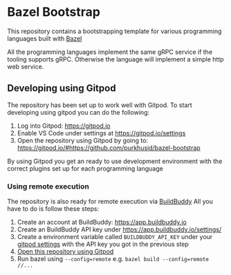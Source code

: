 # Bazel Bootstrap

This repository contains a bootstrapping template for various programming 
languages built with [Bazel](https://bazel.build)

All the programming languages implement the same gRPC service if the tooling
supports gRPC. Otherwise the language will implement a simple http web service.

## Developing using Gitpod

The repository has been set up to work well with Gitpod. To start developing
using gitpod you can do the following:

1. Log into Gitpod: https://gitpod.io
2. Enable VS Code under settings at https://gitpod.io/settings
3. Open the repository using Gitpod by going to: https://gitpod.io/#https://github.com/purkhusid/bazel-bootstrap

By using Gitpod you get an ready to use development environment with the
correct plugins set up for each programming language

### Using remote execution

The repository is also ready for remote execution via [BuildBuddy](https://buildbuddy.io)
All you have to do is follow these steps:

1. Create an account at BuildBuddy: https://app.buildbuddy.io
2. Create an BuildBuddy API key under https://app.buildbuddy.io/settings/
3. Create a environment variable called `BUILDBUDDY_API_KEY` under your [gitpod settings](https://gitpod.io/settings) with the API key you got in the previous step
4. [Open this repository using Gitpod](https://gitpod.io/#https://github.com/purkhusid/bazel-bootstrap)
5. Run bazel using `--config=remote` e.g. `bazel build --config=remote //...`
